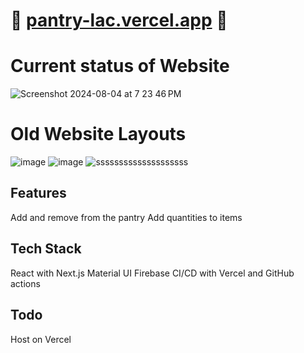 # 🚀 [pantry-lac.vercel.app](https://pantry-lac.vercel.app/) 🚀

# Current status of Website
![Screenshot 2024-08-04 at 7 23 46 PM](https://github.com/user-attachments/assets/132662d6-d9fc-47e2-91ea-6e8891b6b56b)

# Old Website Layouts
![image](https://github.com/user-attachments/assets/ea631394-ac0e-4fac-89f6-18c189329d7e)
![image](https://github.com/user-attachments/assets/febe3734-cec3-4078-bb19-eb03b648f1b8)
![ssssssssssssssssssss](https://github.com/user-attachments/assets/8d9429b0-098f-44b8-8c31-d9cdf8b66b7a)

## Features

Add and remove from the pantry
Add quantities to items


## Tech Stack

React with Next.js
Material UI
Firebase
CI/CD with Vercel and GitHub actions

## Todo
Host on Vercel
